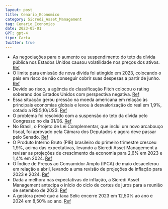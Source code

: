 ```yaml
---
layout: post
title: Cenario_Economico
category: Sicredi_Asset_Management
tag: Cenario_Economico
date: 2023-05-01
GPT: gpt-4
tipo: Carta
twitter: true
---
```


- As negociações para o aumento ou suspendimento do teto da dívida pública nos Estados Unidos causou volatilidade nos preços dos ativos.
<a href="#" onclick="search_on_pdf('Classificação da informação: Uso InternoCenárioEconômicoClassificação da informação: Uso Interno')">Ref</a>
- O limite para emissão de nova dívida foi atingido em 2023, colocando o país em risco de não conseguir cobrir suas despesas a partir de junho.
<a href="#" onclick="search_on_pdf('ativos.•O limite para emissão de nova dívida foi atingido no início de 2023, levando a uma forte r')">Ref</a>
- Devido ao risco, a agência de classificação Fitch colocou o rating soberano dos Estados Unidos com perspectiva negativa.
<a href="#" onclick="search_on_pdf('•O aumento do risco de não pagamento de suas obrigações, embora por um problema político, fez com q')">Ref</a>
- Essa situação gerou pressão na moeda americana em relação às principais economias globais e levou à desvalorização do real em 1,9%, cotado a R$ 5,10/US$.
<a href="#" onclick="search_on_pdf('•Esse episódio pressionou o Dólar em relação às moedas das principais economias globais. Com o Real')">Ref</a>
- O problema foi resolvido com a suspensão do teto da dívida pelo Congresso no dia 01/06.
<a href="#" onclick="search_on_pdf('•Esse problema foi solucionado com a suspensão do teto da dívida pelo Congresso no dia 01/06.O cen')">Ref</a>
- No Brasil, o Projeto de Lei Complementar, que inclui um novo arcabouço fiscal, foi aprovado pela Câmara dos Deputados e agora deve passar pelo Senado.
<a href="#" onclick="search_on_pdf('O arcabouço deverá passar ainda pelo Comitê de Assuntos Econômicos do Senado e ser aprovado pela Cas')">Ref</a>
- O Produto Interno Bruto (PIB) brasileiro do primeiro trimestre cresceu 1,9%, acima das expectativas, levando a Sicredi Asset Management a revisar as projeções de crescimento da economia para 2,6% em 2023 e 1,4% em 2024.
<a href="#" onclick="search_on_pdf('Cenário Econômico | Junho/23Classificação da informação: Uso InternoSicredi Asset ManagementCenár')">Ref</a>
- O Índice de Preços ao Consumidor Amplo (IPCA) de maio desacelerou em relação a abril, levando a uma revisão de projeções de inflação para 2023 e 2024.
<a href="#" onclick="search_on_pdf('Considerando, adicionalmente, a mudança na política de preçosda Petrobrás e os cortes nos combustív')">Ref</a>
- Dada a melhora nas expectativas de inflação, a Sicredi Asset Management antecipa o início do ciclo de cortes de juros para a reunião de setembro de 2023.
<a href="#" onclick="search_on_pdf('expectativas de inflação, antecipamos o início do ciclo de cortesde juros para a reunião de setembr')">Ref</a>
- A gestora prevê que a taxa Selic encerre 2023 em 12,50% ao ano e 2024 em 8,50% ao ano.
<a href="#" onclick="search_on_pdf('Isso significa que a taxa Selic deverá encerrar 2023 em 12,50%ao ano e 2024 em 8,50% ao ano.Fonte:')">Ref</a>
